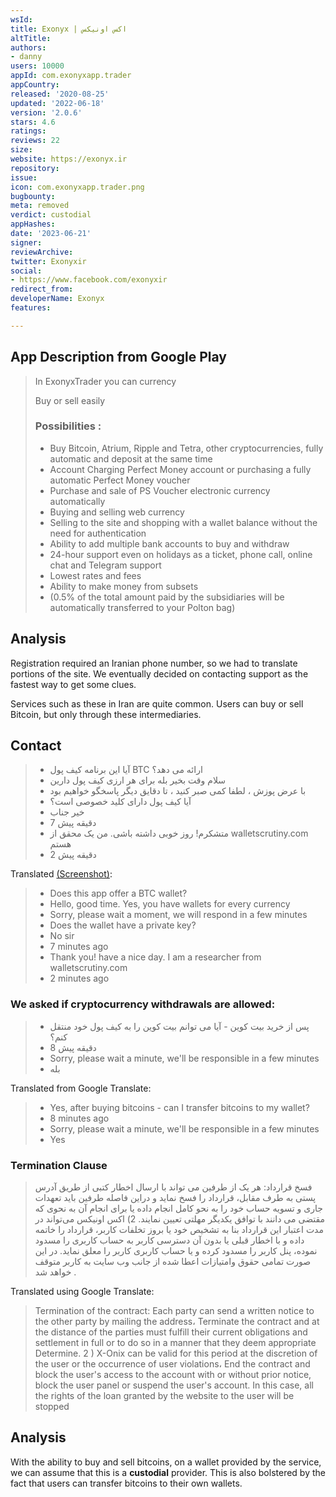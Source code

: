 ```yaml
---
wsId: 
title: Exonyx | اکس اونیکس
altTitle: 
authors:
- danny
users: 10000
appId: com.exonyxapp.trader
appCountry: 
released: '2020-08-25'
updated: '2022-06-18'
version: '2.0.6'
stars: 4.6
ratings: 
reviews: 22
size: 
website: https://exonyx.ir
repository: 
issue: 
icon: com.exonyxapp.trader.png
bugbounty: 
meta: removed
verdict: custodial
appHashes: 
date: '2023-06-21'
signer: 
reviewArchive: 
twitter: Exonyxir
social:
- https://www.facebook.com/exonyxir
redirect_from: 
developerName: Exonyx
features: 

---
```


## App Description from Google Play

> In ExonyxTrader you can currency
>
> Buy or sell easily
>
> ### Possibilities :
> - Buy Bitcoin, Atrium, Ripple and Tetra, other cryptocurrencies, fully automatic and deposit at the same time
> - Account Charging Perfect Money account or purchasing a fully automatic Perfect Money voucher
> - Purchase and sale of PS Voucher electronic currency automatically
> - Buying and selling web currency
> - Selling to the site and shopping with a wallet balance without the need for authentication
> - Ability to add multiple bank accounts to buy and withdraw
> -  24-hour support even on holidays as a ticket, phone call, online chat and Telegram support
> - Lowest rates and fees
> - Ability to make money from subsets
> - (0.5% of the total amount paid by the subsidiaries will be automatically transferred to your Polton bag)

## Analysis 

Registration required an Iranian phone number, so we had to translate portions of the site. We eventually decided on contacting support as the fastest way to get some clues. 

Services such as these in Iran are quite common. Users can buy or sell Bitcoin, but only through these intermediaries.

## Contact 

> - آیا این برنامه کیف پول BTC ارائه می دهد؟
> - سلام وقت بخیر بله برای هر ارزی کیف پول دارین
> - با عرض پوزش ، لطفا کمی صبر کنید ، تا دقایق دیگر پاسخگو خواهیم بود
> - آیا کیف پول دارای کلید خصوصی است؟
> - خیر جناب
> - 7 دقیقه پیش
> - متشکرم! روز خوبی داشته باشی. من یک محقق از walletscrutiny.com هستم
> - 2 دقیقه پیش  

Translated [(Screenshot)](https://twitter.com/BitcoinWalletz/status/1641710112485281792): 

> - Does this app offer a BTC wallet?
> - Hello, good time. Yes, you have wallets for every currency
> - Sorry, please wait a moment, we will respond in a few minutes
> - Does the wallet have a private key?
> - No sir
> - 7 minutes ago
> - Thank you! have a nice day. I am a researcher from walletscrutiny.com
> - 2 minutes ago

### We asked if cryptocurrency withdrawals are allowed: 

> - پس از خرید بیت کوین - آیا می توانم بیت کوین را به کیف پول خود منتقل کنم؟
> - 8 دقیقه پیش
> - Sorry, please wait a minute, we'll be responsible in a few minutes
> - بله

Translated from Google Translate: 

> - Yes, after buying bitcoins - can I transfer bitcoins to my wallet?
> - 8 minutes ago
> - Sorry, please wait a minute, we'll be responsible in a few minutes
> - Yes


### Termination Clause 

>  فسخ قرارداد:
> هر یک از طرفین می تواند با ارسال اخطار کتبی از طریق آدرس پستی به طرف مقابل، قرارداد را فسخ نماید و دراین فاصله طرفین باید تعهدات جاری و تسویه حساب خود را به نحو کامل انجام داده یا برای انجام آن به نحوی که مقتضی می دانند با توافق یکدیگر مهلتی تعیین نمایند. 2) اکس اونیکس می‌تواند در مدت اعتبار این قرارداد بنا به تشخیص خود یا بروز تخلفات کاربر، قرارداد را خاتمه داده و با اخطار قبلی یا بدون آن دسترسی کاربر به حساب کاربری را مسدود نموده، پنل کاربر را مسدود کرده و یا حساب کاربری کاربر را معلق نماید. در این صورت تمامی حقوق وامتیازات اعطا شده از جانب وب سایت به کاربر متوقف خواهد شد .

Translated using Google Translate: 

>  Termination of the contract:
> Each party can send a written notice to the other party by mailing the address، Terminate the contract and at the distance of the parties must fulfill their current obligations and settlement in full or to do so in a manner that they deem appropriate Determine. 2 ) X-Onix can be valid for this period at the discretion of the user or the occurrence of user violations، End the contract and block the user's access to the account with or without prior notice, block the user panel or suspend the user's account. In this case, all the rights of the loan granted by the website to the user will be stopped  

## Analysis 

With the ability to buy and sell bitcoins, on a wallet provided by the service, we can assume that this is a **custodial** provider. This is also bolstered by the fact that users can transfer bitcoins to their own wallets. 




